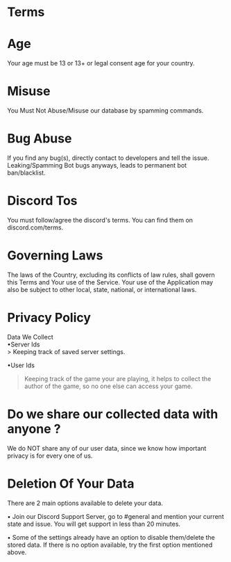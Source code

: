 # Terms

# Age
Your age must be 13 or 13+ or legal consent age for your country.

# Misuse
You Must Not Abuse/Misuse our database by spamming commands.

# Bug Abuse
  If you find any bug(s), directly contact to developers and tell the issue.
Leaking/Spamming Bot bugs anyways, leads to permanent bot ban/blacklist.
  
# Discord Tos
You must follow/agree the discord's terms.
You can find them on discord.com/terms.

# Governing Laws
The laws of the Country, excluding its conflicts of law rules, shall govern this Terms and Your use of the Service. Your use of the Application may also be subject to other local, state, national, or international laws.

<h1><centre>Privacy Policy</center></h1>
Data We Collect
<br>
•Server Ids
<br>
> Keeping track of saved server settings.

•User Ids
<br>
> Keeping track of the game your are playing, it helps to collect the author of the game, so no one else can access your game.
# Do we share our collected data with anyone ?
We do NOT share any of our user data, since we know how important privacy is for every one of us.


# Deletion Of Your Data
There are 2 main options available to delete your data.

• Join our Discord Support Server, go to #general and mention your current state and issue. You will get support in less than 20 minutes.

• Some of the settings already have an option to disable them/delete the stored data. If there is no option available, try the first option mentioned above.
